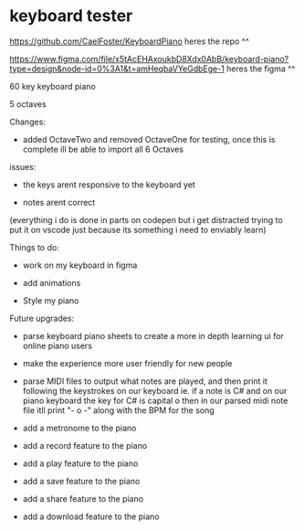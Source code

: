 # keyboard tester


https://github.com/CaelFoster/KeyboardPiano 
heres the repo ^^

https://www.figma.com/file/x5tAcEHAxoukbD8Xdx0AbB/keyboard-piano?type=design&node-id=0%3A1&t=amHeqbaVYeGdbEge-1
heres the figma ^^

60 key keyboard piano

5 octaves 

Changes:

- added OctaveTwo and removed OctaveOne for testing, once this is complete ill be able to import all 6 Octaves

issues:

- the keys arent responsive to the keyboard yet

- notes arent correct 

(everything i do is done in parts on codepen but i get distracted trying to put it on vscode just because its something i need to enviably learn)

Things to do:

- work on my keyboard in figma

- add animations

- Style my piano

Future upgrades:

- parse keyboard piano sheets to create a more in depth learning ui for online piano users

- make the experience more user friendly for new people

- parse MIDI files to output what notes are played, and then print it following the keystrokes on our keyboard ie. if a note is C# and on our piano keyboard the key for C# is capital o then in our parsed midi note file itll print "- o -" along with the BPM for the song 

- add a metronome to the piano

- add a record feature to the piano

- add a play feature to the piano

- add a save feature to the piano

- add a share feature to the piano

- add a download feature to the piano


